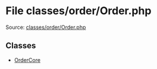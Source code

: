 File classes/order/Order.php
=========

Source: [classes/order/Order.php](https://github.com/PrestaShop/PrestaShop/blob/1.6.0.6/classes/order/Order.php)


Classes
-------

* [OrderCore](class.OrderCore.md)

